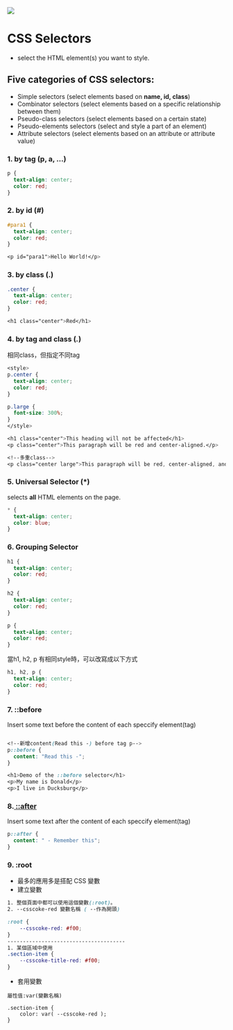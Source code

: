 <img src = 'https://www.w3schools.com/css/img_selector.gif'>


# CSS Selectors
- select the HTML element(s) you want to style.

## Five categories of CSS selectors:

- Simple selectors (select elements based on **name, id, class**)
- Combinator selectors (select elements based on a specific relationship between them)
- Pseudo-class selectors (select elements based on a certain state)
- Pseudo-elements selectors (select and style a part of an element)
- Attribute selectors (select elements based on an attribute or attribute value)

### 1. by tag (p, a, ...)
```css
p {
  text-align: center;
  color: red;
}
```
### 2. by id (#)
```css
#para1 {
  text-align: center;
  color: red;
}

<p id="para1">Hello World!</p>
```

### 3. by class (.)
```css
.center {
  text-align: center;
  color: red;
}

<h1 class="center">Red</h1>
```
### 4. by tag and class (_._)
相同class，但指定不同tag
```css
<style>
p.center {
  text-align: center;
  color: red;
}

p.large {
  font-size: 300%;
}
</style>

<h1 class="center">This heading will not be affected</h1>
<p class="center">This paragraph will be red and center-aligned.</p>

<!--多重class-->
<p class="center large">This paragraph will be red, center-aligned, and in a large font-size.</p> 

```
### 5. Universal Selector (*)
selects **all** HTML elements on the page.

```css
* {
  text-align: center;
  color: blue;
}
```
### 6. Grouping Selector
```css
h1 {
  text-align: center;
  color: red;
}

h2 {
  text-align: center;
  color: red;
}

p {
  text-align: center;
  color: red;
}
```
當h1, h2, p 有相同style時，可以改寫成以下方式
```css
h1, h2, p {
  text-align: center;
  color: red;
}
```

### 7. ::before
Insert some text before the content of each speccify element(tag)
```css

<!--新增content(Read this -) before tag p-->
p::before {
  content: "Read this -";
}

<h1>Demo of the ::before selector</h1>
<p>My name is Donald</p>
<p>I live in Ducksburg</p>

```
### 8.<a href = 'https://www.w3schools.com/cssref/tryit.asp?filename=trycss_sel_after'> ::after</a>
Insert some text after the content of each speccify element(tag)
```css
p::after { 
  content: " - Remember this";
}
```
### 9. :root
- 最多的應用多是搭配 CSS 變數
- 建立變數
```css
1. 整個頁面中都可以使用這個變數(:root)。
2. --csscoke-red 變數名稱 ( --作為開頭)

:root {
	--csscoke-red: #f00;
}
--------------------------------------
1. 某個區域中使用
.section-item {
	--csscoke-title-red: #f00;
}
```
- 套用變數
```
屬性值:var(變數名稱)

.section-item {
	color: var( --csscoke-red );
}
```

